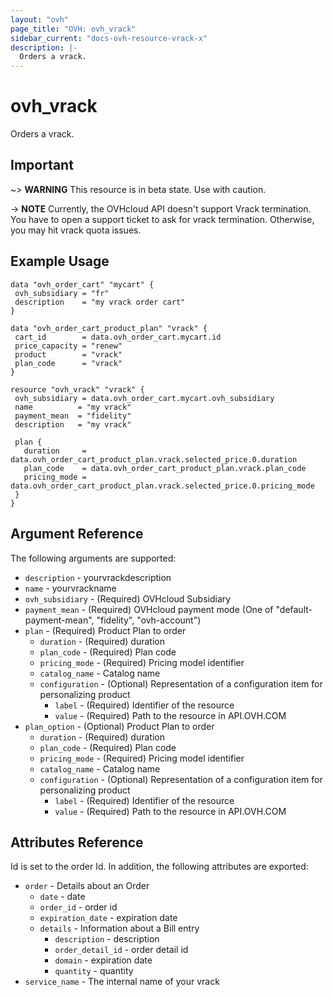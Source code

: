 ```yaml
---
layout: "ovh"
page_title: "OVH: ovh_vrack"
sidebar_current: "docs-ovh-resource-vrack-x"
description: |-
  Orders a vrack.
---
```


# ovh_vrack

Orders a vrack.

## Important

~> __WARNING__ This resource is in beta state. Use with caution.

-> __NOTE__ Currently, the OVHcloud API doesn't support Vrack termination. You have to open a support ticket to ask for vrack termination. Otherwise, you may hit vrack quota issues.

## Example Usage

```hcl
data "ovh_order_cart" "mycart" {
 ovh_subsidiary = "fr"
 description    = "my vrack order cart"
}

data "ovh_order_cart_product_plan" "vrack" {
 cart_id        = data.ovh_order_cart.mycart.id
 price_capacity = "renew"
 product        = "vrack"
 plan_code      = "vrack"
}

resource "ovh_vrack" "vrack" {
 ovh_subsidiary = data.ovh_order_cart.mycart.ovh_subsidiary
 name          = "my vrack"
 payment_mean  = "fidelity"
 description   = "my vrack"

 plan {
   duration     = data.ovh_order_cart_product_plan.vrack.selected_price.0.duration
   plan_code    = data.ovh_order_cart_product_plan.vrack.plan_code
   pricing_mode = data.ovh_order_cart_product_plan.vrack.selected_price.0.pricing_mode
 }
}
```

## Argument Reference

The following arguments are supported:
* `description` - yourvrackdescription
* `name` - yourvrackname
* `ovh_subsidiary` - (Required) OVHcloud Subsidiary
* `payment_mean` - (Required) OVHcloud payment mode (One of "default-payment-mean", "fidelity", "ovh-account")
* `plan` - (Required) Product Plan to order
  * `duration` - (Required) duration
  * `plan_code` - (Required) Plan code
  * `pricing_mode` - (Required) Pricing model identifier
  * `catalog_name` - Catalog name
  * `configuration` - (Optional) Representation of a configuration item for personalizing product
    * `label` - (Required) Identifier of the resource
    * `value` - (Required) Path to the resource in API.OVH.COM
* `plan_option` - (Optional) Product Plan to order
  * `duration` - (Required) duration
  * `plan_code` - (Required) Plan code
  * `pricing_mode` - (Required) Pricing model identifier
  * `catalog_name` - Catalog name
  * `configuration` - (Optional) Representation of a configuration item for personalizing product
    * `label` - (Required) Identifier of the resource
    * `value` - (Required) Path to the resource in API.OVH.COM


## Attributes Reference

Id is set to the order Id. In addition, the following attributes are exported:

* `order` - Details about an Order
  * `date` - date
  * `order_id` - order id
  * `expiration_date` - expiration date
  * `details` - Information about a Bill entry
    * `description` - description
    * `order_detail_id` - order detail id
    * `domain` - expiration date
    * `quantity` - quantity
* `service_name` - The internal name of your vrack
